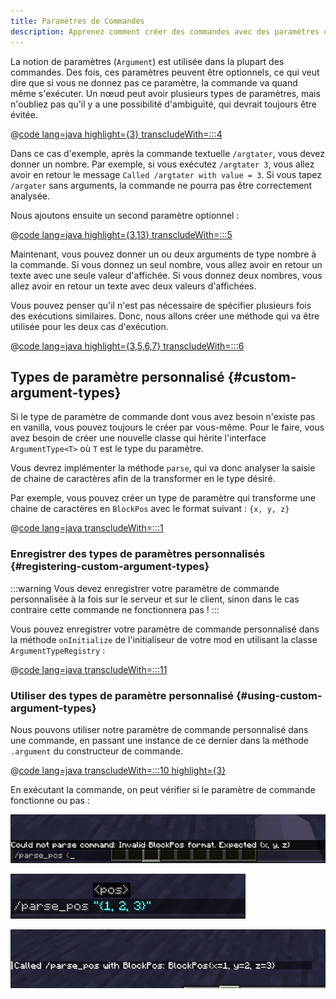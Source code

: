```yaml
---
title: Paramètres de Commandes
description: Apprenez comment créer des commandes avec des paramètres complexes.
---
```


La notion de paramètres (`Argument`) est utilisée dans la plupart des commandes. Des fois, ces paramètres peuvent être optionnels, ce qui veut dire que si vous ne donnez pas ce paramètre, la commande va quand même s'exécuter. Un nœud peut avoir plusieurs types de paramètres, mais n'oubliez pas qu'il y a une possibilité d'ambiguïté, qui devrait toujours être évitée.

@[code lang=java highlight={3} transcludeWith=:::4](@/reference/1.21/src/main/java/com/example/docs/command/FabricDocsReferenceCommands.java)

Dans ce cas d'exemple, après la commande textuelle `/argtater`, vous devez donner un nombre. Par exemple, si vous exécutez `/argtater 3`, vous allez avoir en retour le message `Called /argtater with value = 3`. Si vous tapez `/argater` sans arguments, la commande ne pourra pas être correctement analysée.

Nous ajoutons ensuite un second paramètre optionnel :

@[code lang=java highlight={3,13} transcludeWith=:::5](@/reference/1.21/src/main/java/com/example/docs/command/FabricDocsReferenceCommands.java)

Maintenant, vous pouvez donner un ou deux arguments de type nombre à la commande. Si vous donnez un seul nombre, vous allez avoir en retour un texte avec une seule valeur d'affichée. Si vous donnez deux nombres, vous allez avoir en retour un texte avec deux valeurs d'affichées.

Vous pouvez penser qu'il n'est pas nécessaire de spécifier plusieurs fois des exécutions similaires. Donc, nous allons créer une méthode qui va être utilisée pour les deux cas d'exécution.

@[code lang=java highlight={3,5,6,7} transcludeWith=:::6](@/reference/1.21/src/main/java/com/example/docs/command/FabricDocsReferenceCommands.java)

## Types de paramètre personnalisé {#custom-argument-types}

Si le type de paramètre de commande dont vous avez besoin n'existe pas en vanilla, vous pouvez toujours le créer par vous-même. Pour le faire, vous avez besoin de créer une nouvelle classe qui hérite l'interface `ArgumentType<T>` où `T` est le type du paramètre.

Vous devrez implémenter la méthode `parse`, qui va donc analyser la saisie de chaine de caractères afin de la transformer en le type désiré.

Par exemple, vous pouvez créer un type de paramètre qui transforme une chaine de caractères en `BlockPos` avec le format suivant : `{x, y, z}`

@[code lang=java transcludeWith=:::1](@/reference/1.21/src/main/java/com/example/docs/command/BlockPosArgumentType.java)

### Enregistrer des types de paramètres personnalisés {#registering-custom-argument-types}

:::warning
Vous devez enregistrer votre paramètre de commande personnalisée à la fois sur le serveur et sur le client, sinon dans le cas contraire cette commande ne fonctionnera pas !
:::

Vous pouvez enregistrer votre paramètre de commande personnalisé dans la méthode `onInitialize` de l'initialiseur de votre mod en utilisant la classe `ArgumentTypeRegistry` :

@[code lang=java transcludeWith=:::11](@/reference/1.21/src/main/java/com/example/docs/command/FabricDocsReferenceCommands.java)

### Utiliser des types de paramètre personnalisé {#using-custom-argument-types}

Nous pouvons utiliser notre paramètre de commande personnalisé dans une commande, en passant une instance de ce dernier dans la méthode `.argument` du constructeur de commande.

@[code lang=java transcludeWith=:::10 highlight={3}](@/reference/1.21/src/main/java/com/example/docs/command/FabricDocsReferenceCommands.java)

En exécutant la commande, on peut vérifier si le paramètre de commande fonctionne ou pas :

![Argument invalide](/assets/develop/commands/custom-arguments_fail.png)

![Argument valide](/assets/develop/commands/custom-arguments_valid.png)

![Résultat de commande](/assets/develop/commands/custom-arguments_result.png)
